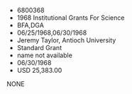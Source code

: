 * 6800368
* 1968 Institutional Grants For Science
* BFA,DGA
* 06/25/1968,06/30/1968
* Jeremy Taylor, Antioch University
* Standard Grant
*   name not available
* 06/30/1968
* USD 25,383.00

NONE